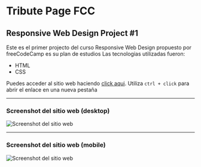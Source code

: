 # Tribute Page FCC

## Responsive Web Design Project #1

Este es el primer projecto del curso Responsive Web Design propuesto por freeCodeCamp es su plan de estudios
Las tecnologias utilizadas fueron:

- HTML
- CSS

Puedes acceder al sitio web haciendo [click aqui](https://jruizsilva-tribute-page.netlify.app/). Utiliza `ctrl + click` para abrir el enlace en una nueva pestaña

---

### Screenshot del sitio web (desktop)

![Screenshot del sitio web](https://awesomescreenshot.s3.amazonaws.com/image/1849999/6213338-db818c7c3c8707d541f954800ed2cd0c.png?X-Amz-Algorithm=AWS4-HMAC-SHA256&X-Amz-Credential=AKIAJSCJQ2NM3XLFPVKA%2F20210218%2Fus-east-1%2Fs3%2Faws4_request&X-Amz-Date=20210218T234022Z&X-Amz-Expires=28800&X-Amz-SignedHeaders=host&X-Amz-Signature=f467b52338c4c53e2bbe1584b2da94b6601d6a66732c22bf8548db02609312ea "Vista del sitio en desktop")

---

### Screenshot del sitio web (mobile)

![Screenshot del sitio web](https://awesomescreenshot.s3.amazonaws.com/image/1849999/6213342-21d4253fcdfd1425f431e8e77c1fb130.png?X-Amz-Algorithm=AWS4-HMAC-SHA256&X-Amz-Credential=AKIAJSCJQ2NM3XLFPVKA%2F20210218%2Fus-east-1%2Fs3%2Faws4_request&X-Amz-Date=20210218T234053Z&X-Amz-Expires=28800&X-Amz-SignedHeaders=host&X-Amz-Signature=3188cd4e529f44a8fad84e652c7e005450300046240ebc7c9863fe49ede92745 "Vista del sitio en mobile")
